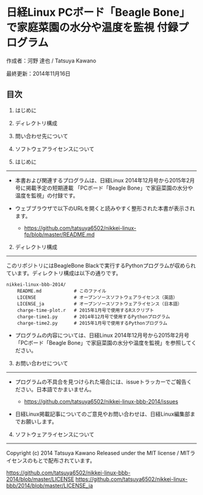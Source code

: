 日経Linux PCボード「Beagle Bone」で家庭菜園の水分や温度を監視 付録プログラム
==================================================================

作成者：河野 達也 / Tatsuya Kawano

最終更新：2014年11月16日

目次
----

1. はじめに
2. ディレクトリ構成
3. 問い合わせ先について
4. ソフトウェアライセンスについて


1. はじめに
-----------

- 本書および関連するプログラムは、日経Linux 2014年12月号から2015年2月号に掲載予定の短期連載 「PCボード「Beagle Bone」で家庭菜園の水分や温度を監視」の付録です。

- ウェブブラウザで以下のURLを開くと読みやすく整形された本書が表示されます。
  * https://github.com/tatsuya6502/nikkei-linux-fp/blob/master/README.md


2. ディレクトリ構成
-------------------

このリポジトリにはBeagleBone Blackで実行するPythonプログラムが収められています。ディレクトリ構成は以下の通りです。


```shell
nikkei-linux-bbb-2014/
    README.md            # このファイル
    LICENSE              # オープンソースソフトウェアライセンス（英語）
    LICENSE_ja           # オープンソースソフトウェアライセンス（日本語）
    charge-time-plot.r   # 2015年1月号で使用するRスクリプト
    charge-time1.py      # 2014年12月号で使用するPythonプログラム
    charge-time2.py      # 2015年1月号で使用するPythonプログラム
```

- プログラムの内容については、日経Linux 2014年12月号から2015年2月号「PCボード「Beagle Bone」で家庭菜園の水分や温度を監視」を参照してください。


3. お問い合わせについて
-----------------------

- プログラムの不具合を見つけられた場合には、issueトラッカーでご報告ください。日本語でかまいません。
  * https://github.com/tatsuya6502/nikkei-linux-bbb-2014/issues

- 日経Linux掲載記事についてのご意見やお問い合わせは、日経Linux編集部までお願いします。


4. ソフトウェアライセンスについて
------------------------------

Copyright (c) 2014 Tatsuya Kawano
Released under the MIT license / MITライセンスのもとで配布されています。

https://github.com/tatsuya6502/nikkei-linux-bbb-2014/blob/master/LICENSE
https://github.com/tatsuya6502/nikkei-linux-bbb/2014/blob/master/LICENSE_ja

##
